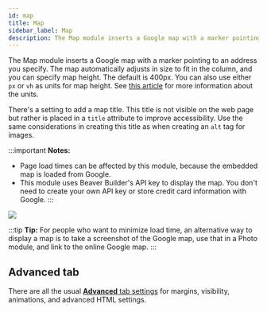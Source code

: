 ```yaml
---
id: map
title: Map
sidebar_label: Map
description: The Map module inserts a Google map with a marker pointing to an address you specify. 
---
```


The Map module inserts a Google map with a marker pointing to an address you specify. The map automatically adjusts in size to fit in the column, and you can specify map height. The default is 400px. You can also use either `px` or `vh` as units for map height. See [this article](/beaver-builder/advanced-builder-techniques/css-length-height-units.md) for more information about the units.


There's a setting to add a map title. This title is not visible on the web page but rather is placed in a `title` attribute to improve accessibility. Use the same considerations in creating this title as when creating an `alt` tag for images.

:::important **Notes:**
* Page load times can be affected by this module, because the embedded map is loaded from Google.
* This module uses Beaver Builder's API key to display the map. You don't need to create your own API key or store credit card information with Google.
:::

![](/img/map-module-1.jpg)

:::tip **Tip:**
For people who want to minimize load time, an alternative way to
display a map is to take a screenshot of the Google map, use that in a Photo
module, and link to the online Google map.
:::

## Advanced tab

There are all the usual [**Advanced** tab settings](/beaver-builder/layouts/advanced-tab-rows-columns-modules.md) for margins, visibility, animations, and advanced HTML settings.
